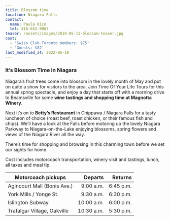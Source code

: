 ```yaml
---
title: Blossom time
location: Niagara Falls
contact:
  name: Paula Rico
  tel: 416-652-9067
teaser: /assets/images/2019-05-11-blossom-teaser.jpg
cost:
  - 'Swiss Club Toronto members: $75'
  - 'Guests: $82'
last_modified_at: 2022-06-19
---
```


### It’s Blossom Time in Niagara

Niagara’s fruit trees come into blossom in the lovely month of May and put on
quite a show for visitors to the area. Join Time Of Your Life Tours for this
annual spring spectacle, and enjoy a day that starts off with a morning drive
to Beamsville for some **wine tastings and shopping time at Magnotta Winery**.

Next it’s on to **Betty’s Restaurant** in Chippawa / Niagara Falls for a tasty
luncheon of choice (roast beef, roast chicken, or their famous fish and chips).
We’ll have a look at the Falls before motoring up the lovely Niagara Parkway to
Niagara-on-the-Lake enjoying blossoms, spring flowers and views of the Niagara
River all the way.

There’s time for shopping and browsing in this charming town before we set our
sights for home.

Cost includes motorcoach transportation, winery visit and tastings, lunch, all
taxes and meal tip.

| Motorcoach pickups          | Departs    | Returns  |
| --------------------------- | ---------: | -------: |
| Agincourt Mall (Bonis Ave.) | 9:00 a.m.  | 6:45 p.m.|
| York Mills / Yonge St.      | 9:30 a.m.  | 6:30 p.m.|
| Islington Subway            | 10:00 a.m. | 6:00 p.m.|
| Trafalgar Village, Oakville | 10:30 a.m. | 5:30 p.m.|
